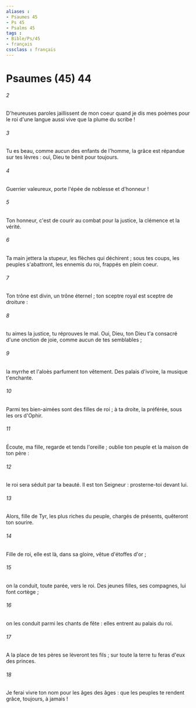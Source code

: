 ```yaml
---
aliases : 
- Psaumes 45
- Ps 45
- Psalms 45
tags : 
- Bible/Ps/45
- français
cssclass : français
---
```


# Psaumes (45) 44

###### 2
D'heureuses paroles jaillissent de mon coeur quand je dis mes poèmes pour le roi d'une langue aussi vive que la plume du scribe !
###### 3
Tu es beau, comme aucun des enfants de l'homme, la grâce est répandue sur tes lèvres : oui, Dieu te bénit pour toujours.
###### 4
Guerrier valeureux, porte l'épée de noblesse et d'honneur !
###### 5
Ton honneur, c'est de courir au combat pour la justice, la clémence et la vérité.
###### 6
Ta main jettera la stupeur, les flèches qui déchirent ; sous tes coups, les peuples s'abattront, les ennemis du roi, frappés en plein coeur.
###### 7
Ton trône est divin, un trône éternel ; ton sceptre royal est sceptre de droiture :
###### 8
tu aimes la justice, tu réprouves le mal. Oui, Dieu, ton Dieu t'a consacré d'une onction de joie, comme aucun de tes semblables ;
###### 9
la myrrhe et l'aloès parfument ton vêtement. Des palais d'ivoire, la musique t'enchante.
###### 10
Parmi tes bien-aimées sont des filles de roi ; à ta droite, la préférée, sous les ors d'Ophir.
###### 11
Écoute, ma fille, regarde et tends l'oreille ; oublie ton peuple et la maison de ton père :
###### 12
le roi sera séduit par ta beauté. Il est ton Seigneur : prosterne-toi devant lui.
###### 13
Alors, fille de Tyr, les plus riches du peuple, chargés de présents, quêteront ton sourire.
###### 14
Fille de roi, elle est là, dans sa gloire, vêtue d'étoffes d'or ;
###### 15
on la conduit, toute parée, vers le roi. Des jeunes filles, ses compagnes, lui font cortège ;
###### 16
on les conduit parmi les chants de fête : elles entrent au palais du roi.
###### 17
A la place de tes pères se lèveront tes fils ; sur toute la terre tu feras d'eux des princes.
###### 18
Je ferai vivre ton nom pour les âges des âges : que les peuples te rendent grâce, toujours, à jamais !
